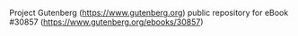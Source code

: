 Project Gutenberg (https://www.gutenberg.org) public repository for eBook #30857 (https://www.gutenberg.org/ebooks/30857)
